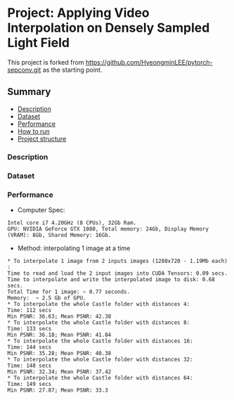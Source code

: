 # Project: Applying Video Interpolation on Densely Sampled Light Field  
This project is forked from https://github.com/HyeongminLEE/pytorch-sepconv.git as the starting point.

## Summary
* [Description](#Description)
* [Dataset](#Dataset)
* [Performance](#Performance)
* [How to run](#How-to-run)
* [Project structure](#Project-structure)

### Description

### Dataset

### Performance
* Computer Spec:  
```
Intel core i7 4.20GHz (8 CPUs), 32Gb Ram.  
GPU: NVIDIA GeForce GTX 1080, Total memory: 24Gb, Display Memory (VRAM): 8Gb, Shared Memory: 16Gb.  
```

* Method: interpolating 1 image at a time
```
* To interpolate 1 image from 2 inputs images (1280x720 - 1.19Mb each) :  
Time to read and load the 2 input images into CUDA Tensors: 0.09 secs.
Time to interpolate and write the interpolated image to disk: 0.68 secs.
Total Time for 1 image: ~ 0.77 seconds.  
Memory:  ~ 2.5 Gb of GPU.
* To interpolate the whole Castle folder with distances 4:  
Time: 112 secs
Min PSNR: 36.63; Mean PSNR: 42.38  
* To interpolate the whole Castle folder with distances 8:  
Time: 133 secs  
Min PSNR: 36.18; Mean PSNR: 41.84  
* To interpolate the whole Castle folder with distances 16:  
Time: 144 secs 
Min PSNR: 35.28; Mean PSNR: 40.38
* To interpolate the whole Castle folder with distances 32:  
Time: 148 secs
Min PSNR: 32.34; Mean PSNR: 37.42 
* To interpolate the whole Castle folder with distances 64:  
Time: 149 secs
Min PSNR: 27.87; Mean PSNR: 33.3
```
